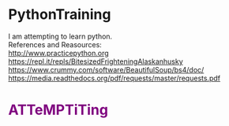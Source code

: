 # PythonTraining
I am attempting to learn python.
<br>
References and Reasources:
<br>
http://www.practicepython.org
<br>
https://repl.it/repls/BitesizedFrighteningAlaskanhusky
<br>
https://www.crummy.com/software/BeautifulSoup/bs4/doc/
<br>
https://media.readthedocs.org/pdf/requests/master/requests.pdf


<h1><font color='purple'>ATTeMPTiTing</font></h1>
